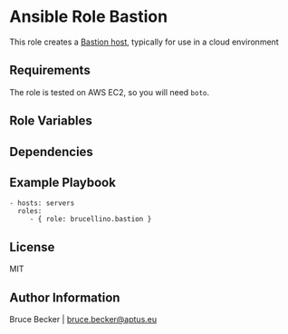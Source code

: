 # Ansible Role Bastion

This role creates a [Bastion host](https://en.wikipedia.org/wiki/Bastion_host), typically for use in a cloud environment

## Requirements

The role is tested on AWS EC2, so you will need `boto`.

## Role Variables

## Dependencies

## Example Playbook

    - hosts: servers
      roles:
         - { role: brucellino.bastion }

## License

MIT

## Author Information

Bruce Becker | bruce.becker@aptus.eu
